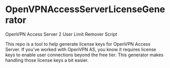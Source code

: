 # OpenVPNAccessServerLicenseGenerator
OpenVPN Access Server 2 User Limit Remover Script

This repo is a tool to help generate license keys for OpenVPN Access Server. If you’ve worked with OpenVPN AS, you know it requires license keys to enable user connections beyond the free tier. This generator makes handling those license keys a bit easier.
